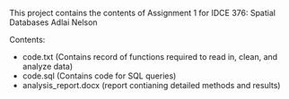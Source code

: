 This project contains the contents of Assignment 1 for IDCE 376: Spatial Databases 
Adlai Nelson


Contents:
- code.txt (Contains record of functions required to read in, clean, and analyze data)
- code.sql (Contains code for SQL queries)
- analysis_report.docx (report contianing detailed methods and results)